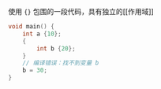 使用 `{}` 包围的一段代码，具有独立的[[作用域]]

```c++
void main() {
    int a {10};
    {
        int b {20};
    }
    // 编译错误：找不到变量 b
    b = 30;
}
```